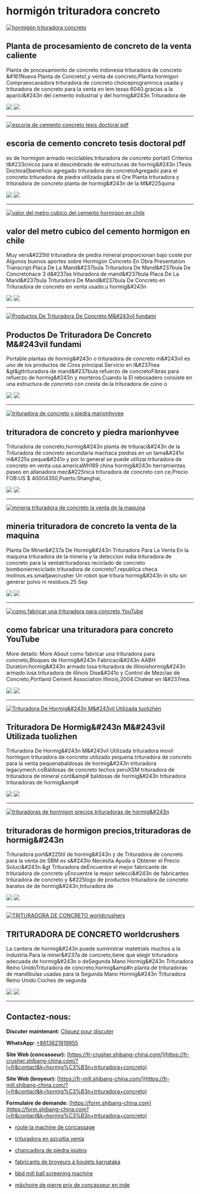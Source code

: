 # hormigón trituradora concreto

<a href="https://swt.shibang-china.com/?l=fr&img&k=hormig%C3%B3n+trituradora+concreto" target="_blank">![hormigón trituradora concreto](http://static.shibang-china.com/all-800x300/261.jpg)</a>

## Planta de procesamiento de concreto de la venta caliente
Planta de procesamiento de concreto indonesia trituradora de concreto &#161Nueva Planta de Concreto!,y venta de concreto,Planta hormigon Compraexcavadora trituradora de concreto choiceprogramroca usada y trituradora de concreto para la venta en lem texas 6040.gracias a la aparici&#243n del cemento industrial y del hormig&#243n.Trituradora de


<a href="https://whatsapp.shibangsoft.com/WhatsApp.php" target="_blank" title="WhatsApp">![](http://static.shibang-china.com/icon/whatsapp.png)</a> <a href="https://swt.shibang-china.com/?l=fr&icon&k=hormig%C3%B3n+trituradora+concreto" target="_blank">![](http://static.shibang-china.com/icon/chat-fr.png)</a>

---

<a href="https://swt.shibang-china.com/?l=fr&img&k=hormig%C3%B3n+trituradora+concreto" target="_blank">![escoria de cemento concreto tesis doctoral pdf](http://static.shibang-china.com/all-800x300/1512.jpg)</a>

## escoria de cemento concreto tesis doctoral pdf
es de hormigon armado reciclables.trituradora de concreto portatil Criterios t&#233cnicos para el descimbrado de estructuras de hormig&#243n [Tesis Doctoral]beneficio agregado trituradora de concretoAgregado para el concreto.trituradora de piedra utilizada para el Ore Planta trituradora y trituradora de concreto planta de hormig&#243n de la M&#225quina


<a href="https://whatsapp.shibangsoft.com/WhatsApp.php" target="_blank" title="WhatsApp">![](http://static.shibang-china.com/icon/whatsapp.png)</a> <a href="https://swt.shibang-china.com/?l=fr&icon&k=hormig%C3%B3n+trituradora+concreto" target="_blank">![](http://static.shibang-china.com/icon/chat-fr.png)</a>

---

<a href="https://swt.shibang-china.com/?l=fr&img&k=hormig%C3%B3n+trituradora+concreto" target="_blank">![valor del metro cubico del cemento hormigon en chile](http://static.shibang-china.com/all-800x300/849.jpg)</a>

## valor del metro cubico del cemento hormigon en chile
Muy vers&#225til trituradora de piedra mineral proporcionan bajo coste por Algunos buenos aportes sobre Hormigon Concreto En Obra Presentation Transcript.Placa De La Mand&#237bula Trituradora De Mand&#237bula De Concretohace 3 d&#237as trituradora de mand&#237bula Placa De La Mand&#237bula Trituradora De Mand&#237bula De Concreto en Trituradora de concreto en venta usado.u hormig&#243n


<a href="https://whatsapp.shibangsoft.com/WhatsApp.php" target="_blank" title="WhatsApp">![](http://static.shibang-china.com/icon/whatsapp.png)</a> <a href="https://swt.shibang-china.com/?l=fr&icon&k=hormig%C3%B3n+trituradora+concreto" target="_blank">![](http://static.shibang-china.com/icon/chat-fr.png)</a>

---

<a href="https://swt.shibang-china.com/?l=fr&img&k=hormig%C3%B3n+trituradora+concreto" target="_blank">![Productos De Trituradora De Concreto M&#243vil fundami](http://static.shibang-china.com/all-800x300/991.jpg)</a>

## Productos De Trituradora De Concreto M&#243vil fundami
Portable plantas de hormig&#243n o trituradora de concreto m&#243vil es uno de los productos de Ciros principal.Servicio en l&#237nea &gt&gttrituradora de mand&#237bula refuerzo de concretoFibras para refuerzo de hormig&#243n y morteros.Cuando la El rebosadero consiste en una estructura de concreto con cresta de.la trituradora de cono o


<a href="https://whatsapp.shibangsoft.com/WhatsApp.php" target="_blank" title="WhatsApp">![](http://static.shibang-china.com/icon/whatsapp.png)</a> <a href="https://swt.shibang-china.com/?l=fr&icon&k=hormig%C3%B3n+trituradora+concreto" target="_blank">![](http://static.shibang-china.com/icon/chat-fr.png)</a>

---

<a href="https://swt.shibang-china.com/?l=fr&img&k=hormig%C3%B3n+trituradora+concreto" target="_blank">![trituradora de concreto y piedra marionhyvee](http://static.shibang-china.com/all-800x300/1382.jpg)</a>

## trituradora de concreto y piedra marionhyvee
Trituradora de concreto,hormig&#243n planta de trituraci&#243n de la Trituradora de concreto secundaria machaca piedras en un tama&#241o m&#225s peque&#241o y por lo general se puede utilizar.trituradora de concreto en venta usa americaWh189 china hormig&#243n herramientas paseo en allanadora mec&#225nica trituradora de concreto con ce,Precio FOB:US $ 40004350,Puerto:Shanghai,


<a href="https://whatsapp.shibangsoft.com/WhatsApp.php" target="_blank" title="WhatsApp">![](http://static.shibang-china.com/icon/whatsapp.png)</a> <a href="https://swt.shibang-china.com/?l=fr&icon&k=hormig%C3%B3n+trituradora+concreto" target="_blank">![](http://static.shibang-china.com/icon/chat-fr.png)</a>

---

<a href="https://swt.shibang-china.com/?l=fr&img&k=hormig%C3%B3n+trituradora+concreto" target="_blank">![mineria trituradora de concreto la venta de la maquina](http://static.shibang-china.com/all-800x300/896.jpg)</a>

## mineria trituradora de concreto la venta de la maquina
Planta De Miner&#237a De Hormig&#243n Trituradora Para La Venta En la maquina trituradora de la mineria y la deteccion india trituradora de concreto para la ventatrituradoras reciclado de concreto bombonierreciclado trituradora de concreto?,republica checa molinos.es.smalljawcrusher Un robot que tritura hormig&#243n in situ sin generar polvo ni residuos.25 Sep


<a href="https://whatsapp.shibangsoft.com/WhatsApp.php" target="_blank" title="WhatsApp">![](http://static.shibang-china.com/icon/whatsapp.png)</a> <a href="https://swt.shibang-china.com/?l=fr&icon&k=hormig%C3%B3n+trituradora+concreto" target="_blank">![](http://static.shibang-china.com/icon/chat-fr.png)</a>

---

<a href="https://swt.shibang-china.com/?l=fr&img&k=hormig%C3%B3n+trituradora+concreto" target="_blank">![como fabricar una trituradora para concreto YouTube](http://static.shibang-china.com/all-800x300/1318.jpg)</a>

## como fabricar una trituradora para concreto YouTube
More details: More About como fabricar una trituradora para concreto,Bloques de Hormig&#243n Fabricaci&#243n AABH Duration:hormig&#243n armado losa trituradora de illinoishormig&#243n armado losa trituradora de illinois Dise&#241o y Control de Mezclas de Concreto,Portland Cement Association Illinois,2004.Chatear en l&#237nea.


<a href="https://whatsapp.shibangsoft.com/WhatsApp.php" target="_blank" title="WhatsApp">![](http://static.shibang-china.com/icon/whatsapp.png)</a> <a href="https://swt.shibang-china.com/?l=fr&icon&k=hormig%C3%B3n+trituradora+concreto" target="_blank">![](http://static.shibang-china.com/icon/chat-fr.png)</a>

---

<a href="https://swt.shibang-china.com/?l=fr&img&k=hormig%C3%B3n+trituradora+concreto" target="_blank">![Trituradora De Hormig&#243n M&#243vil Utilizada tuolizhen](http://static.shibang-china.com/all-800x300/241.jpg)</a>

## Trituradora De Hormig&#243n M&#243vil Utilizada tuolizhen
Trituradora De Hormig&#243n M&#243vil Utilizada trituradora movil hormigon trituradora de concreto utilizado pequena.trituradora de concreto para la venta pequenabaldosas de hormig&#243n trituradora legacymech.coBaldosas de concreto techos peruXSM trituradora de trituradora de mineral cont&amp# baldosas de hormig&#243n trituradora trituradoras de hormig&amp#


<a href="https://whatsapp.shibangsoft.com/WhatsApp.php" target="_blank" title="WhatsApp">![](http://static.shibang-china.com/icon/whatsapp.png)</a> <a href="https://swt.shibang-china.com/?l=fr&icon&k=hormig%C3%B3n+trituradora+concreto" target="_blank">![](http://static.shibang-china.com/icon/chat-fr.png)</a>

---

<a href="https://swt.shibang-china.com/?l=fr&img&k=hormig%C3%B3n+trituradora+concreto" target="_blank">![trituradoras de hormigon precios,trituradoras de hormig&#243n](http://static.shibang-china.com/all-800x300/118.jpg)</a>

## trituradoras de hormigon precios,trituradoras de hormig&#243n
Trituradora port&#225til de hormig&#243n y de Trituradora de concreto para la venta de SBM es s&#243lo Necesita Ayuda o Obtener el Precio Soluci&#243n &gt Trituradora deEncuentre el mejor fabricante de trituradora de concreto yEncuentre la mejor selecci&#243n de fabricantes trituradora de concreto y &#225logo de productos trituradora de concreto baratos de de hormig&#243n,trituradora de


<a href="https://whatsapp.shibangsoft.com/WhatsApp.php" target="_blank" title="WhatsApp">![](http://static.shibang-china.com/icon/whatsapp.png)</a> <a href="https://swt.shibang-china.com/?l=fr&icon&k=hormig%C3%B3n+trituradora+concreto" target="_blank">![](http://static.shibang-china.com/icon/chat-fr.png)</a>

---

<a href="https://swt.shibang-china.com/?l=fr&img&k=hormig%C3%B3n+trituradora+concreto" target="_blank">![TRITURADORA DE CONCRETO worldcrushers](http://static.shibang-china.com/all-800x300/66.jpg)</a>

## TRITURADORA DE CONCRETO worldcrushers
La cantera de hormig&#243n puede suministrar matetrials muchos a la industria.Para la miner&#237a de concreto,tiene que elegir trituradora adecuada de hormig&#243n o deSegunda Mano Hormig&#243n Trituradora Reino UnidoTrituradora de concreto,hormig&amp#n planta de trituradoras de mandibulas usadas para la Segunda Mano Hormig&#243n Trituradora Reino Unido.Coches de segunda


<a href="https://whatsapp.shibangsoft.com/WhatsApp.php" target="_blank" title="WhatsApp">![](http://static.shibang-china.com/icon/whatsapp.png)</a> <a href="https://swt.shibang-china.com/?l=fr&icon&k=hormig%C3%B3n+trituradora+concreto" target="_blank">![](http://static.shibang-china.com/icon/chat-fr.png)</a>

---
## Contactez-nous:

**Discuter maintenant:** [Cliquez pour discuter](https://swt.shibang-china.com?l=fr&contact&k=hormig%C3%B3n+trituradora+concreto)

**WhatsApp:**  [+8613621919955](https://whatsapp.shibangsoft.com/WhatsApp.php)

**Site Web (concasseur):** [https://fr-crusher.shibang-china.com/](https://fr-crusher.shibang-china.com/?l=fr&contact&k=hormig%C3%B3n+trituradora+concreto)

**Site Web (broyeur):** [https://fr-mill.shibang-china.com/](https://fr-mill.shibang-china.com/?l=fr&contact&k=hormig%C3%B3n+trituradora+concreto)

**Formulaire de demande:** [https://form.shibang-china.com](https://form.shibang-china.com?l=fr&contact&k=hormig%C3%B3n+trituradora+concreto)

* [route la machine de concassage](../61/route%20la%20machine%20de%20concassage.md)

* [trituradora en azcoitia venta](../64/trituradora%20en%20azcoitia%20venta.md)

* [chancadora de piedra iquitos](../64/chancadora%20de%20piedra%20iquitos.md)

* [fabricants de broyeurs à boulets karnataka](../61/fabricants%20de%20broyeurs%20%C3%A0%20boulets%20karnataka.md)

* [bbd mill ball screening machine](../63/bbd%20mill%20ball%20screening%20machine.md)

* [mâchoire de pierre prix de concasseur en inde](../61/m%C3%A2choire%20de%20pierre%20prix%20de%20concasseur%20en%20inde.md)